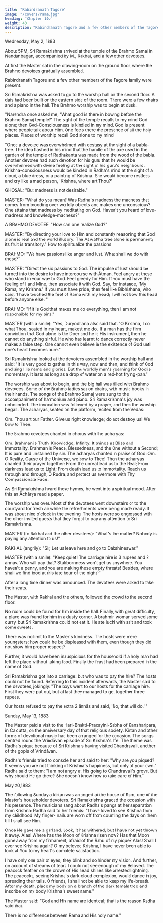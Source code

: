 ```yaml
---
title: "Rabindranath Tagore"
image: "/covers/rama.jpg"
heading: "Chapter 10b"
weight: 43
description: "Rabindranath Tagore and a few other members of the Tagore family were present"
---
```



Wednesday, May 2, 1883

About 5PM, Sri Ramakrishna arrived at the temple of the Brahmo Samaj in Nandanbagan, accompanied by M., Rakhal, and a few other devotees.

At first the Master sat in the drawing-room on the ground floor, where the Brahmo devotees
gradually assembled. 

Rabindranath Tagore and a few other members of the Tagore family were present.

Sri Ramakrishna was asked to go to the worship hall on the second floor. A dais had been built on the eastern side of the room. There were a few chairs and a piano in the hall. The Brahmo worship was to begin at dusk. 


"Narendra once asked me, 'What good is there in bowing before the Brahmo Samaj temple?' The sight of the temple recalls to my mind God alone; then God-Consciousness is kindled in my mind. God is present where people talk about Him. One feels there the presence of all the holy
places. Places of worship recall God alone to my mind.

"Once a devotee was overwhelmed with ecstasy at the sight of a babla-tree. The idea flashed in his mind that the handle of the axe used in the garden of the temple of Radhakanta was made from the wood of the babla. Another devotee had such devotion for his guru that he would be overwhelmed with divine feeling at the sight of his guru's neighbours. Krishna-consciousness would be kindled in Radha's mind at the sight of a cloud, a blue dress, or a painting of Krishna. She would become restless and cry like a mad person, 'Krishna, where art Thou?'

GHOSAL: "But madness is not desirable."

MASTER: "What do you mean? Was Radha's madness the madness that comes from brooding over worldly objects and makes one unconscious? One attains that madness by
meditating on God. Haven't you heard of love-madness and knowledge-madness?"

A BRAHMO DEVOTEE: "How can one realize God?"

MASTER: "By directing your love to Him and constantly reasoning that God alone is real and the world illusory. The Aśwattha tree alone is permanent; its fruit is transitory."
How to spiritualize the passions 

BRAHMO: "We have passions like anger and lust. What shall we do with these?"

MASTER: "Direct the six passions to God. The impulse of lust should be turned into the desire to have intercourse with Ātman. Feel angry at those who stand in your way to God. Feel greedy for Him. If you must have the feeling of I and Mine, then associate it with God. Say, for instance, 'My Rama, my Krishna.' If you must have pride, then feel like Bibhishana, who said, 'I have touched the feet of Rama with my head; I will not bow this head before anyone else.'"

BRAHMO: "If it is God that makes me do everything, then I am not responsible for my sins."

MASTER (with a smile): "Yes, Duryodhana also said that. 'O Krishna, I do what Thou, seated in my heart, makest me do.' If a man has the firm conviction that God alone is the Doer and he is His instrument, then he cannot do anything sinful. He who has learnt to dance correctly never makes a false step. One cannot even believe in the existence of God until one's heart becomes pure."

Sri Ramakrishna looked at the devotees assembled in the worship hall and said: "It is very good to gather in this way, now and then, and think of God and sing His name and glories. But the worldly man's yearning for God is momentary. It lasts as long as a drop of water on a red-hot frying-pan."

The worship was about to begin, and the big hall was filled with Brahmo devotees. Some of the Brahmo ladies sat on chairs, with music books in their hands. The songs of the Brahmo Samaj were sung to the accompaniment of harmonium and piano. Sri Ramakrishna's joy was unbounded. The invocation was followed by a prayer, and then
the worship began. The acharyas, seated on the platform, recited from the Vedas:

Om. Thou art our Father. Give us right knowledge; do not destroy us! We bow to Thee.

The Brahmo devotees chanted in chorus with the acharyas:

Om. Brahman is Truth, Knowledge, Infinity.
It shines as Bliss and Immortality.
Brahman is Peace, Blessedness, and the One without a Second;
It is pure and unstained by sin.
The acharyas chanted in praise of God:
Om. O Reality, Cause of the Universe, we bow to Thee!
Then the acharyas chanted their prayer together:
From the unreal lead us to the Real;
From darkness lead us to Light;
From death lead us to Immortality.
Reach us through and through,
O Rudra, and protect us evermore with Thy Compassionate Face.

As Sri Ramakrishna heard these hymns, he went into a spiritual mood. After this an Āchārya read a paper.

The worship was over. Most of the devotees went downstairs or to the courtyard for fresh air while the refreshments were being made ready. It was about nine o'clock in the evening. The hosts were so engrossed with the other invited guests that they forgot to pay any attention to Sri Ramakrishna.

MASTER (to Rakhal and the other devotees): "What's the matter? Nobody is paying any attention to us!"

RAKHAL (angrily): "Sir, Let us leave here and go to Dakshineswar."

MASTER (with a smile): "Keep quiet! The carriage hire is 3 rupees and 2 ānnās. Who will pay that? Stubbornness won't get us anywhere. You haven't a penny, and you
are making these empty threats! Besides, where shall we find food at this late hour of the night?"

After a long time dinner was announced. The devotees were asked to take their seats.

The Master, with Rakhal and the others, followed the crowd to the second floor. 

No room could be found for him inside the hall. Finally, with great difficulty, a place was found for him in a dusty corner. A brahmin woman served some curry, but Sri Ramakrishna could not eat it. He ate luchi with salt and took some sweets. 

There was no limit to the Master's kindness. The hosts were mere youngsters; how could he be displeased with them, even though they did not show him proper respect?

Further, it would have been inauspicious for the household if a holy man had left the place without taking food. Finally the feast had been prepared in the name of God. 

Sri Ramakrishna got into a carriage: but who was to pay the hire? The hosts could not be found. Referring to this incident afterwards, the Master said to the devotees, jokingly: "The boys went to our hosts for the carriage hire. First they were put out, but at last they managed to get together three rupees. 

Our hosts refused to pay the extra 2 ānnās and said, 'No, that will do.' "


Sunday, May 13, 1883

The Master paid a visit to the Hari-Bhakti-Pradayini-Sabha of Kansharipara, in Calcutta, on the anniversary day of that religious society. Kirtan and other forms of devotional music had been arranged for the occasion. The songs centred round the Vrindāvan episode of Sri Krishna's life. The theme was Radha's pique because of Sri Krishna's having visited Chandravali, another of the gopis of Vrindāvan. 

Radha's friends tried to console her and said to her: "Why are you piqued? It seems you are not thinking of Krishna's happiness, but only of your own." Radha said to them: "I am not angry at His going to Chandravali's grove. But why should He go there? She doesn't know how to take care of Him."


May 20,1883

The following Sunday a kirtan was arranged at the house of Ram, one of the Master's householder devotees. Sri Ramakrishna graced the occasion with his presence. The
musicians sang about Radha's pangs at her separation from Krishna: Radha said to her friends: "I have loved to see Krishna from my childhood. My finger-
nails are worn off from counting the days on them till I shall see Him.

Once He gave me a garland. Look, it has withered, but I have not yet thrown it away. Alas! Where has the Moon of Krishna risen now? Has that Moon gone away from my firmament, afraid of the Rahu of my pique? Alas! Shall I ever see Krishna again? O my beloved Krishna, I have never been able to look at You to my heart's complete satisfaction. 

I have only one pair of eyes; they blink and so hinder my vision. And further, on account of streams of tears I could not see enough of my Beloved. The peacock feather on the crown of His head shines like arrested lightning. The peacocks, seeing Krishna's dark-cloud complexion, would dance in joy, spreading their tails. O friends, I shall not be able to keep my life-breath. After my death, place my body on a branch of the dark tamala tree
and inscribe on my body Krishna's sweet name."

The Master said: "God and His name are identical; that is the reason Radha said that.

There is no difference between Rama and His holy name."

